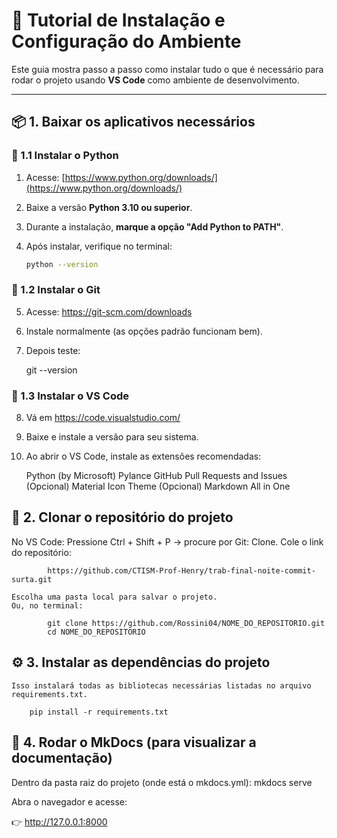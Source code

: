 # 🧩 Tutorial de Instalação e Configuração do Ambiente

Este guia mostra passo a passo como instalar tudo o que é necessário para rodar o projeto usando **VS Code** como ambiente de desenvolvimento.

---

## 📦 1. Baixar os aplicativos necessários

### 🔹 1.1 Instalar o Python

1. Acesse: [https://www.python.org/downloads/](https://www.python.org/downloads/)

2. Baixe a versão **Python 3.10 ou superior**.

3. Durante a instalação, **marque a opção "Add Python to PATH"**.

4. Após instalar, verifique no terminal:

   ```bash
   python --version

### 🔹 1.2 Instalar o Git

5. Acesse: https://git-scm.com/downloads

6. Instale normalmente (as opções padrão funcionam bem).

7. Depois teste:

    git --version

### 🔹 1.3 Instalar o VS Code

8. Vá em https://code.visualstudio.com/

9. Baixe e instale a versão para seu sistema.

10. Ao abrir o VS Code, instale as extensões recomendadas:

    Python (by Microsoft)
    Pylance
    GitHub Pull Requests and Issues
    (Opcional) Material Icon Theme
    (Opcional) Markdown All in One

## 💾 2. Clonar o repositório do projeto

No VS Code:
    Pressione Ctrl + Shift + P → procure por Git: Clone.
    Cole o link do repositório:
    
            https://github.com/CTISM-Prof-Henry/trab-final-noite-commit-surta.git

    Escolha uma pasta local para salvar o projeto.
    Ou, no terminal:

            git clone https://github.com/Rossini04/NOME_DO_REPOSITORIO.git
            cd NOME_DO_REPOSITORIO

## ⚙️ 3. Instalar as dependências do projeto

    Isso instalará todas as bibliotecas necessárias listadas no arquivo requirements.txt.

        pip install -r requirements.txt

## 🧩 4. Rodar o MkDocs (para visualizar a documentação)

Dentro da pasta raiz do projeto (onde está o mkdocs.yml):
    mkdocs serve

Abra o navegador e acesse:

👉 http://127.0.0.1:8000


